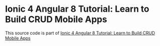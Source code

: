 # Ionic 4 Angular 8 Tutorial: Learn to Build CRUD Mobile Apps

This source code is part of [Ionic 4 Angular 8 Tutorial: Learn to Build CRUD Mobile Apps](https://www.djamware.com/post/5d12b5b880aca754f7a9d1f6/ionic-4-angular-8-tutorial-learn-to-build-crud-mobile-apps)
